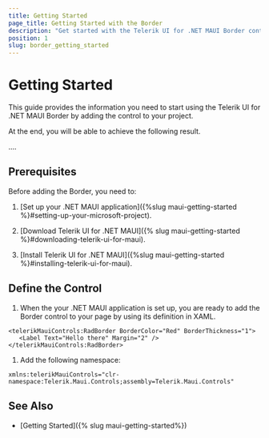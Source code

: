 ```yaml
---
title: Getting Started
page_title: Getting Started with the Border
description: "Get started with the Telerik UI for .NET MAUI Border control and learn how to add the control to your .NET MAUI application."
position: 1
slug: border_getting_started
---
```


# Getting Started

This guide provides the information you need to start using the Telerik UI for .NET MAUI Border by adding the control to your project.

At the end, you will be able to achieve the following result.

....

## Prerequisites

Before adding the Border, you need to:

1. [Set up your .NET MAUI application]({%slug maui-getting-started %}#setting-up-your-microsoft-project).

1. [Download Telerik UI for .NET MAUI]({% slug maui-getting-started %}#downloading-telerik-ui-for-maui).

1. [Install Telerik UI for .NET MAUI]({%slug maui-getting-started %}#installing-telerik-ui-for-maui).

## Define the Control

1. When the your .NET MAUI application is set up, you are ready to add the Border control to your page by using its definition in XAML.

 ```XAML
<telerikMauiControls:RadBorder BorderColor="Red" BorderThickness="1">
    <Label Text="Hello there" Margin="2" />
</telerikMauiControls:RadBorder>
 ```

1. Add the following namespace:

 ```XAML
xmlns:telerikMauiControls="clr-namespace:Telerik.Maui.Controls;assembly=Telerik.Maui.Controls"
 ```

## See Also

- [Getting Started]({% slug maui-getting-started%})

